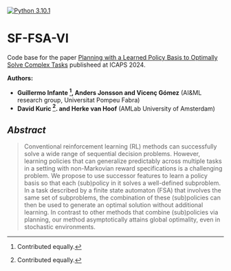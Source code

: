[![Python 3.10.1](https://img.shields.io/badge/Python-3.10.1-blue)](https://www.python.org/downloads/release/python-3101/)

# SF-FSA-VI

Code base for the paper [Planning with a Learned Policy Basis to Optimally Solve Complex Tasks](https://arxiv.org/abs/2403.15301) publisheed at ICAPS 2024.

**Authors:** 

- **Guillermo Infante [^*], Anders Jonsson and Vicenç Gómez** (AI&ML research group, Universitat Pompeu Fabra)
- **David Kuric [^*]. and Herke van Hoof** (AMLab University of Amsterdam)


## *Abstract*

> Conventional reinforcement learning (RL) methods can successfully solve a wide range of sequential decision problems. However, learning policies that can generalize predictably across multiple tasks in a setting with non-Markovian reward specifications is a challenging problem. We propose to use successor features to learn a policy basis so that each (sub)policy in it solves a well-defined subproblem. In a task described by a finite state automaton (FSA) that involves the same set of subproblems, the combination of these (sub)policies can then be used to generate an optimal solution without additional learning.  In contrast to other methods that combine (sub)policies via planning, our method asymptotically attains global optimality, even in stochastic environments. 

[^*]: Contributed equally.
